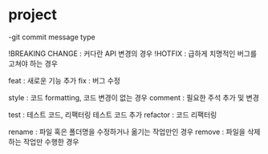 # project
-git commit message type

!BREAKING CHANGE : 커다란 API 변경의 경우
!HOTFIX : 급하게 치명적인 버그를 고쳐야 하는 경우

feat : 새로운 기능 추가
fix : 버그 수정

style : 코드 formatting, 코드 변경이 없는 경우
comment : 필요한 주석 추가 및 변경

test : 테스트 코드, 리팩터링 테스트 코드 추가
refactor : 코드 리팩터링

rename : 파일 혹은 폴더명을 수정하거나 옮기는 작업만인 경우
remove : 파일을 삭제하는 작업만 수행한 경우

